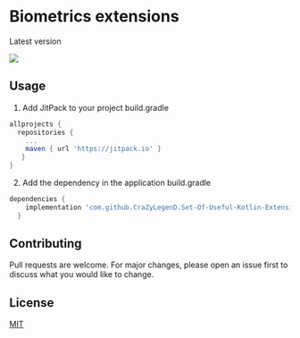 
# Biometrics extensions

Latest version

[![](https://jitpack.io/v/CraZyLegenD/Set-Of-Useful-Kotlin-Extensions-and-Helpers.svg)](https://jitpack.io/#CraZyLegenD/Set-Of-Useful-Kotlin-Extensions-and-Helpers)

## Usage
1. Add JitPack to your project build.gradle

```gradle
allprojects {
  repositories {
    ...
    maven { url 'https://jitpack.io' }
   }
}
```

2. Add the dependency in the application build.gradle

```gradle
dependencies {
	implementation 'com.github.CraZyLegenD.Set-Of-Useful-Kotlin-Extensions-and-Helpers:biometrics:version'
  }
```


## Contributing
Pull requests are welcome. For major changes, please open an issue first to discuss what you would like to change.

## License
[MIT](https://choosealicense.com/licenses/mit/)

